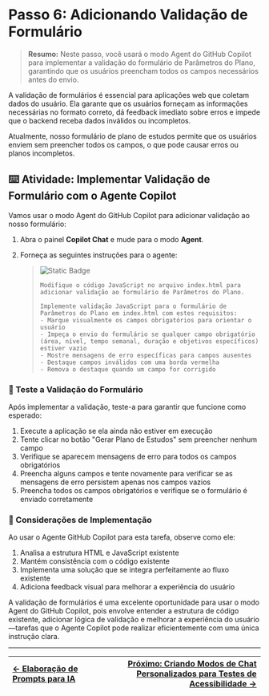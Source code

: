 # Passo 6: Adicionando Validação de Formulário

> **Resumo:**
> Neste passo, você usará o modo Agent do GitHub Copilot para implementar a validação do formulário de Parâmetros do Plano, garantindo que os usuários preencham todos os campos necessários antes do envio.

A validação de formulários é essencial para aplicações web que coletam dados do usuário. Ela garante que os usuários forneçam as informações necessárias no formato correto, dá feedback imediato sobre erros e impede que o backend receba dados inválidos ou incompletos. 

Atualmente, nosso formulário de plano de estudos permite que os usuários enviem sem preencher todos os campos, o que pode causar erros ou planos incompletos.

## ⌨️ Atividade: Implementar Validação de Formulário com o Agente Copilot

Vamos usar o modo Agent do GitHub Copilot para adicionar validação ao nosso formulário:

1. Abra o painel **Copilot Chat** e mude para o modo **Agent**.

2. Forneça as seguintes instruções para o agente:

    > ![Static Badge](https://img.shields.io/badge/-Prompt-text?style=social\&logo=github%20copilot)
    >
    > ```prompt
    > Modifique o código JavaScript no arquivo index.html para adicionar validação ao formulário de Parâmetros do Plano.
    > 
    > Implemente validação JavaScript para o formulário de Parâmetros do Plano em index.html com estes requisitos:
    > - Marque visualmente os campos obrigatórios para orientar o usuário
    > - Impeça o envio do formulário se qualquer campo obrigatório (área, nível, tempo semanal, duração e objetivos específicos) estiver vazio
    > - Mostre mensagens de erro específicas para campos ausentes
    > - Destaque campos inválidos com uma borda vermelha
    > - Remova o destaque quando um campo for corrigido
    > ```

### 🧪 Teste a Validação do Formulário

Após implementar a validação, teste-a para garantir que funcione como esperado:

1. Execute a aplicação se ela ainda não estiver em execução
2. Tente clicar no botão "Gerar Plano de Estudos" sem preencher nenhum campo
3. Verifique se aparecem mensagens de erro para todos os campos obrigatórios
4. Preencha alguns campos e tente novamente para verificar se as mensagens de erro persistem apenas nos campos vazios
5. Preencha todos os campos obrigatórios e verifique se o formulário é enviado corretamente

### 📝 Considerações de Implementação

Ao usar o Agente GitHub Copilot para esta tarefa, observe como ele:

1. Analisa a estrutura HTML e JavaScript existente
2. Mantém consistência com o código existente
3. Implementa uma solução que se integra perfeitamente ao fluxo existente
4. Adiciona feedback visual para melhorar a experiência do usuário

A validação de formulários é uma excelente oportunidade para usar o modo Agent do GitHub Copilot, pois envolve entender a estrutura de código existente, adicionar lógica de validação e melhorar a experiência do usuário—tarefas que o Agente Copilot pode realizar eficientemente com uma única instrução clara.

---

| [← Elaboração de Prompts para IA](05-step.md) | [Próximo: Criando Modos de Chat Personalizados para Testes de Acessibilidade →](07-step.md) |
|:-----------------------------------|------------------------------------------:|

